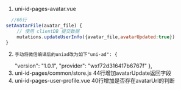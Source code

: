 1. uni-id-pages-avatar.vue
```javascript
  //66行
setAvatarFile(avatar_file) {
    // 使用 clientDB 提交数据
    mutations.updateUserInfo({avatar_file,avatarUpdated:true})
}
```
2.     手动将微信编译后的uniad改为如下"uni-ad": {
   "version": "1.0.1",
   "provider": "wxf72d316417b6767f"
   },
3. uni-id-pages/common/store.js 44行增加avatarUpdate返回字段
4. uni-id-pages-user-profile.vue 40行增加是否存在avatarUrl的判断
